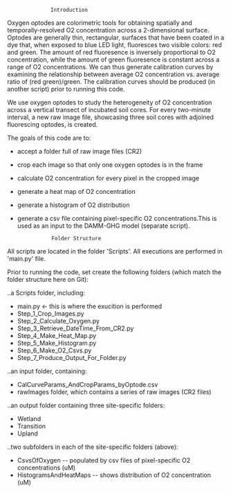                   Introduction

Oxygen optodes are colorimetric tools for obtaining spatially and temporally-resolved 
O2 concentration across a 2-dimensional surface. Optodes are generally thin, rectangular, surfaces that have been coated in a dye that, when exposed to blue LED light, fluoresces two visible colors: red and green. The amount of red fluoresence is inversely proportional to O2 concentration, while the amount of green fluoresence is constant across a range of O2 concentrations. We can thus generate calibration curves by examining the relationship between average O2 concentration vs. average ratio of (red green)/green. The calibration curves should be produced (in another script) prior to running this code. 

We use oxygen optodes to study the heterogeneity of O2 concentration across a vertical transect of incubated soil cores. For every two-minute interval, a new raw image file, showcasing three soil cores with adjoined fluorescing optodes, is created.

The goals of this code are to:
- accept a folder full of raw image files (CR2)
- crop each image so that only one oxygen optodes is in the frame
-  calculate O2 concentration for every pixel in the cropped image
-  generate a heat map of O2 concentration
-  generate a histogram of O2 distribution
-  generate a csv file containing pixel-specific O2 concentrations.This is used as an input to the DAMM-GHG model (separate script). 

                  Folder Structure

All scripts are located in the folder 'Scripts'. All executions are performed in 'main.py' file.

Prior to running the code, set create the following folders (which match the folder structure here on Git): 

..a Scripts folder, including: 
- main.py   <- this is where the exucition is performed
- Step_1_Crop_Images.py
- Step_2_Calculate_Oxygen.py
- Step_3_Retrieve_DateTime_From_CR2.py
- Step_4_Make_Heat_Map.py
- Step_5_Make_Histogram.py
- Step_6_Make_O2_Csvs.py
- Step_7_Produce_Output_For_Folder.py
  
..an input folder, containing:
- CalCurveParams_AndCropParams_byOptode.csv
- rawImages folder, which contains a series of raw images (CR2 files)

..an output folder containing three site-specific folders:
- Wetland
- Transition
- Upland

..two subfolders in each of the site-specific folders (above):
- CsvsOfOxygen -- populated by csv files of pixel-specific O2 concentrations (uM)
- HistogramsAndHeatMaps -- shows distribution of O2 concentration (uM)

